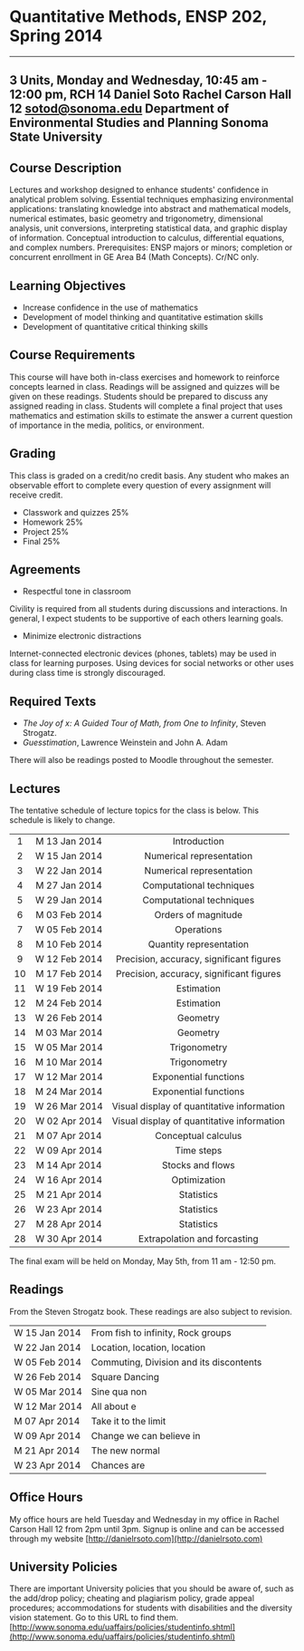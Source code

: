 # Quantitative Methods, ENSP 202, Spring 2014

-----------
3 Units, Monday and Wednesday, 10:45 am - 12:00 pm, RCH 14
Daniel Soto
Rachel Carson Hall 12
sotod@sonoma.edu
Department of Environmental Studies and Planning
Sonoma State University
-----------


## Course Description
Lectures and workshop designed to enhance students' confidence in
analytical problem solving. Essential techniques emphasizing
environmental applications: translating knowledge into abstract and
mathematical models, numerical estimates, basic geometry and
trigonometry, dimensional analysis, unit conversions, interpreting
statistical data, and graphic display of information. Conceptual
introduction to calculus, differential equations, and complex numbers.
Prerequisites: ENSP majors or minors; completion or concurrent
enrollment in GE Area B4 (Math Concepts). Cr/NC only.


## Learning Objectives

- Increase confidence in the use of mathematics
- Development of model thinking and quantitative estimation skills
- Development of quantitative critical thinking skills


## Course Requirements

This course will have both in-class exercises and homework to reinforce
concepts learned in class.  Readings will be assigned and quizzes will
be given on these readings.  Students should be prepared to discuss any
assigned reading in class.  Students will complete a final project that
uses mathematics and estimation skills to estimate the answer a current
question of importance in the media, politics, or environment.


## Grading

This class is graded on a credit/no credit basis.  Any student who makes
an observable effort to complete every question of every assignment will
receive credit.

- Classwork and quizzes 25%
- Homework 25%
- Project 25%
- Final 25%


## Agreements

- Respectful tone in classroom

Civility is required from all students during discussions and
interactions.  In general, I expect students to be supportive of each
others learning goals.

- Minimize electronic distractions

Internet-connected electronic devices (phones, tablets) may be used in
class for learning purposes.  Using devices for social networks or other
uses during class time is strongly discouraged.


## Required Texts

- *The Joy of x: A Guided Tour of Math, from One to Infinity*, Steven Strogatz.
- *Guesstimation*, Lawrence Weinstein and John A. Adam

There will also be readings posted to Moodle throughout the
semester.


## Lectures

The tentative schedule of lecture topics for the class is below.  This
schedule is likely to change.

|    |               |                                            |
|:--:|:-------------:|:------------------------------------------:|
|  1 | M 13 Jan 2014 | Introduction                               |
|  2 | W 15 Jan 2014 | Numerical representation                   |
|  3 | W 22 Jan 2014 | Numerical representation                   |
|  4 | M 27 Jan 2014 | Computational techniques                   |
|  5 | W 29 Jan 2014 | Computational techniques                   |
|  6 | M 03 Feb 2014 | Orders of magnitude                        |
|  7 | W 05 Feb 2014 | Operations                                 |
|  8 | M 10 Feb 2014 | Quantity representation                    |
|  9 | W 12 Feb 2014 | Precision, accuracy, significant figures   |
| 10 | M 17 Feb 2014 | Precision, accuracy, significant figures   |
| 11 | W 19 Feb 2014 | Estimation                                 |
| 12 | M 24 Feb 2014 | Estimation                                 |
| 13 | W 26 Feb 2014 | Geometry                                   |
| 14 | M 03 Mar 2014 | Geometry                                   |
| 15 | W 05 Mar 2014 | Trigonometry                               |
| 16 | M 10 Mar 2014 | Trigonometry                               |
| 17 | W 12 Mar 2014 | Exponential functions                      |
| 18 | M 24 Mar 2014 | Exponential functions                      |
| 19 | W 26 Mar 2014 | Visual display of quantitative information |
| 20 | W 02 Apr 2014 | Visual display of quantitative information |
| 21 | M 07 Apr 2014 | Conceptual calculus                        |
| 22 | W 09 Apr 2014 | Time steps                                 |
| 23 | M 14 Apr 2014 | Stocks and flows                           |
| 24 | W 16 Apr 2014 | Optimization                               |
| 25 | M 21 Apr 2014 | Statistics                                 |
| 26 | W 23 Apr 2014 | Statistics                                 |
| 27 | M 28 Apr 2014 | Statistics                                 |
| 28 | W 30 Apr 2014 | Extrapolation and forcasting               |

The final exam will be held on Monday, May 5th, from 11 am - 12:50 pm.


## Readings

From the Steven Strogatz book.  These readings are also subject to
revision.

|               |                                         |
|:--------------|:----------------------------------------|
| W 15 Jan 2014 | From fish to infinity, Rock groups      |
| W 22 Jan 2014 | Location, location, location            |
| W 05 Feb 2014 | Commuting, Division and its discontents |
| W 26 Feb 2014 | Square Dancing                          |
| W 05 Mar 2014 | Sine qua non                            |
| W 12 Mar 2014 | All about e                             |
| M 07 Apr 2014 | Take it to the limit                    |
| W 09 Apr 2014 | Change we can believe in                |
| M 21 Apr 2014 | The new normal                          |
| W 23 Apr 2014 | Chances are                             |


## Office Hours

My office hours are held Tuesday and Wednesday in my office in Rachel
Carson Hall 12 from 2pm until 3pm.  Signup is online and can be accessed
through my website [http://danielrsoto.com](http://danielrsoto.com)


## University Policies

There are important University policies that you should be aware of,
such as the add/drop policy; cheating and plagiarism policy, grade
appeal procedures; accommodations for students with disabilities and the
diversity vision statement.  Go to this URL to find them.
[http://www.sonoma.edu/uaffairs/policies/studentinfo.shtml](http://www.sonoma.edu/uaffairs/policies/studentinfo.shtml)

